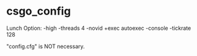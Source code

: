 # csgo_config

Lunch Option:
-high -threads 4 -novid +exec autoexec -console -tickrate 128

"config.cfg" is NOT necessary.
